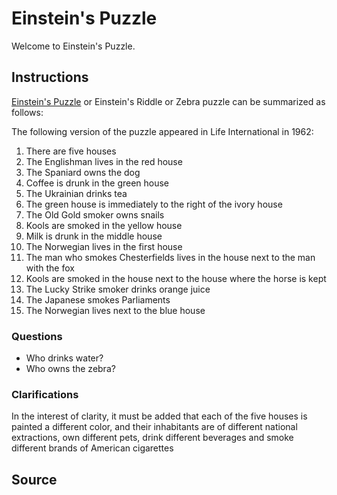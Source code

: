 # Einstein's Puzzle

Welcome to Einstein's Puzzle.

## Instructions

[Einstein's Puzzle](https://en.wikipedia.org/wiki/Zebra_Puzzle)  or Einstein's Riddle or Zebra puzzle can be summarized as follows:

The following version of the puzzle appeared in Life International in 1962:
1) There are five houses
2) The Englishman lives in the red house
3) The Spaniard owns the dog
4) Coffee is drunk in the green house
5) The Ukrainian drinks tea
6) The green house is immediately to the right of the ivory house
7) The Old Gold smoker owns snails
8) Kools are smoked in the yellow house
9) Milk is drunk in the middle house
10) The Norwegian lives in the first house
11) The man who smokes Chesterfields lives in the house next to the man with the fox
12) Kools are smoked in the house next to the house where the horse is kept
13) The Lucky Strike smoker drinks orange juice
14) The Japanese smokes Parliaments
15) The Norwegian lives next to the blue house

### Questions
* Who drinks water?
* Who owns the zebra?

### Clarifications
In the interest of clarity, it must be added that each of the five houses is painted a different color, and their inhabitants are of different national extractions, own different pets, drink different beverages and smoke different brands of American cigarettes

## Source
